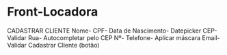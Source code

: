 # Front-Locadora
CADASTRAR CLIENTE
Nome-
CPF-
Data de Nascimento- Datepicker
CEP- Validar
Rua- Autocompletar pelo CEP
Nº-
Telefone- Aplicar máscara
Email- Validar
Cadastrar Cliente (botão)
